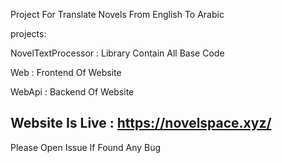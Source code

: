 Project For Translate Novels From English To Arabic

projects:

NovelTextProcessor :
	Library Contain All Base Code

Web : Frontend Of Website

WebApi : Backend Of Website

Website Is Live : https://novelspace.xyz/
--------------------------------------------------
Please Open Issue If Found Any Bug
